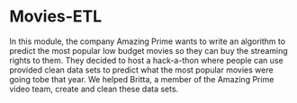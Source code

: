 # Movies-ETL

In this module, the company Amazing Prime wants to write an algorithm to predict the most popular low budget movies so they can buy the streaming rights to them. They decided to host a hack-a-thon where people can use provided clean data sets to predict what the most popular movies were going tobe that year. We helped Britta, a member of the Amazing Prime video team, create and clean these data sets. 
